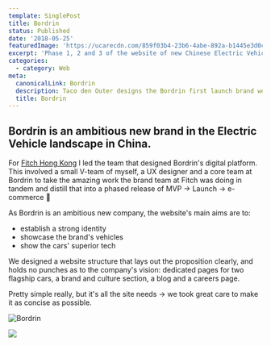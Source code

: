 ```yaml
---
template: SinglePost
title: Bordrin
status: Published
date: '2018-05-25'
featuredImage: 'https://ucarecdn.com/859f03b4-23b6-4abe-892a-b1445e3d0cda/'
excerpt: 'Phase 1, 2 and 3 of the website of new Chinese Electric Vehicle brand Bordrin.'
categories:
  - category: Web
meta:
  canonicalLink: Bordrin
  description: Taco den Outer designs the Bordrin first launch brand web site.
  title: Bordrin
---
```

## Bordrin is an ambitious new brand in the Electric Vehicle landscape in China.

For [Fitch Hong Kong](https://www.fitch.com) I led the team that designed Bordrin's digital platform. This involved a small V-team of myself, a UX designer and a core team at Bordrin to take the amazing work the brand team at Fitch was doing in tandem and distill that into a phased release of MVP → Launch → e-commerce 🎉

As Bordrin is an ambitious new company, the website's main aims are to:

* establish a strong identity
* showcase the brand's vehicles
* show the cars' superior tech

We designed a website structure that lays out the proposition clearly, and holds no punches as to the company's vision: dedicated pages for two flagship cars, a brand and culture section, a blog and a careers page. 

Pretty simple really, but it's all the site needs → we took great care to make it as concise as possible.

![Bordrin](https://ucarecdn.com/240ac905-5033-432e-af79-36c53932a06d/ "Bordrin About Image")

![](https://ucarecdn.com/08d20a39-acbf-4255-add1-c859269dca62/)
